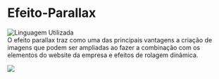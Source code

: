 # Efeito-Parallax
![Linguagem Utilizada](https://store-images.s-microsoft.com/image/apps.32836.13642370024811272.a18b2933-e0bb-40c1-ade9-c1e32a6bd69a.6cc440b1-ef90-4fe2-8e6a-afaa08fe7d79?mode=scale&q=90&h=100&w=100) <br>
O efeito parallax traz como uma das principais vantagens a criação de imagens
que podem ser ampliadas ao fazer a combinação com os elementos do website da empresa
e efeitos de rolagem dinâmica. <br>

<div>
  <img src="parallax_Gif1.gif.gif"
</div>



